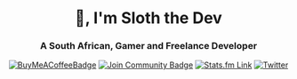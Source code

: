 <h1 align="center">👋, I'm Sloth the Dev</h1>
<h3 align="center">A South African, Gamer and Freelance Developer</h3>

<div align="center">
<a href="https://redirect.sloththe.dev/coffeev"><img src="https://img.shields.io/badge/Buy%20Me%20a%20Coffee-ffdd00?style=for-the-badge&logo=buy-me-a-coffee&logoColor=black" alt="BuyMeACoffeeBadge"/></a>
<a href="https://redirect.sloththe.dev/discord"><img src="https://img.shields.io/badge/Join%20the%20Discord-%237289DA.svg?style=for-the-badge&logo=discord&logoColor=white" alt="Join Community Badge"/></a>
<a href="https://redirect.sloththe.dev/statsfm"><img src="https://img.shields.io/badge/Stats.fm-1ED760?style=for-the-badge&logo=spotify&logoColor=white" alt="Stats.fm Link"/></a>
<a href="https://redirect.sloththe.dev/twitter"><img src="https://img.shields.io/badge/Twitter-%231DA1F2.svg?style=for-the-badge&logo=Twitter&logoColor=white" alt="Twitter"</a>
